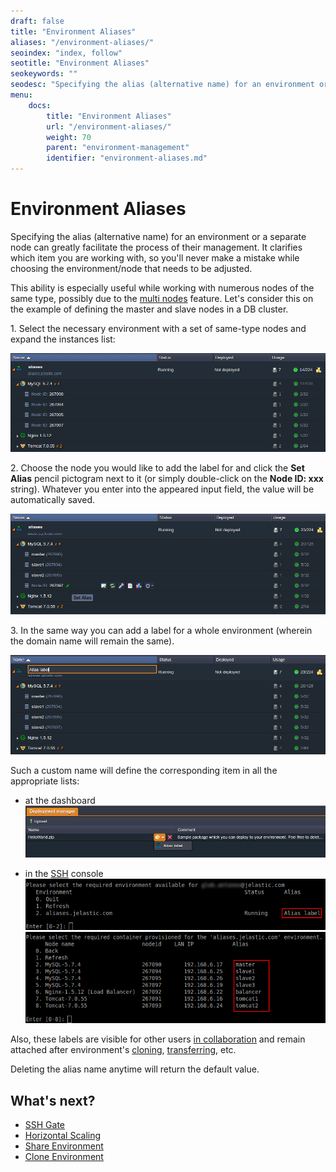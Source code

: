 ```yaml
---
draft: false
title: "Environment Aliases"
aliases: "/environment-aliases/"
seoindex: "index, follow"
seotitle: "Environment Aliases"
seokeywords: ""
seodesc: "Specifying the alias (alternative name) for an environment or a separate node can greatly facilitate the process of their management. It clarifies which item you are working with, so you'll never..."
menu: 
    docs:
        title: "Environment Aliases"
        url: "/environment-aliases/"
        weight: 70
        parent: "environment-management"
        identifier: "environment-aliases.md"
---
```


# Environment Aliases

Specifying the alias (alternative name) for an environment or a separate node can greatly facilitate the process of their management. It clarifies which item you are working with, so you'll never make a mistake while choosing the environment/node that needs to be adjusted.

This ability is especially useful while working with numerous nodes of the same type, possibly due to the [multi nodes](/horizontal-scaling/) feature. Let's consider this on the example of defining the master and slave nodes in a DB cluster.

1\. Select the necessary environment with a set of same-type nodes and expand the instances list:

![environment aliases instaces list](01-environment-aliases-instaces-list.png)

2\. Choose the node you would like to add the label for and click the **Set Alias** pencil pictogram next to it (or simply double-click on the **Node ID: xxx** string). Whatever you enter into the appeared input field, the value will be automatically saved.

![set aliases](02-set-alias.png)

3\. In the same way you can add a label for a whole environment (wherein the domain name will remain the same).

![environment label](03-environment-label.png)

Such a custom name will define the corresponding item in all the appropriate lists:

* at the dashboard
![environment aliases dashboard](04-environment-aliases-dashboard.png)

* in the [SSH](/ssh-gate/) console
![environment aliases SSH](05-environment-aliases-ssh.png)
![nodes aliases SSH](06-nodes-aliases-ssh.png)

Also, these labels are visible for other users [in collaboration](/account-collaboration/) and remain attached after environment's [cloning](/clone-environment/), [transferring](/environment-transferred/), etc.

Deleting the alias name anytime will return the default value.


## What's next?

* [SSH Gate](/ssh-gate/)
* [Horizontal Scaling](/horizontal-scaling/)
* [Share Environment](/share-environment/)
* [Clone Environment](/clone-environment/)